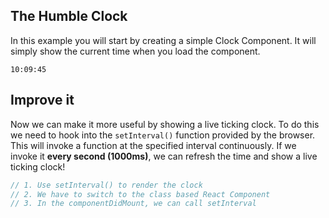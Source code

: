 ## The Humble Clock

In this example you will start by creating a simple Clock Component. It will simply show the current time when you load the component.

```
10:09:45
```

## Improve it

Now we can make it more useful by showing a live ticking clock. To do this we need to hook into the `setInterval()` function provided by the browser. This will invoke a function at the specified interval continuously. If we invoke it **every second (1000ms)**, we can refresh the time and show a live ticking clock!

```js
// 1. Use setInterval() to render the clock
// 2. We have to switch to the class based React Component
// 3. In the componentDidMount, we can call setInterval
```

